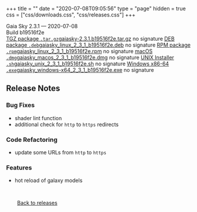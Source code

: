 +++
title = ""
date = "2020-07-08T09:05:56"
type = "page"
hidden = true
css = ["css/downloads.css", "css/releases.css"]
+++

<div class="download-container">
<div id="download-title">
<i class="fa-solid fa-tag"></i>
Gaia Sky <span class="downloads-version">2.3.1</span> — <i class="fa-solid fa-clock"></i>
<time class="downloads-releasedate" datetime="2020-07-08T09:05:56" title="Published: 2020-07-08T09:05:56">2020-07-08</time></div>
<div class="downloads-build">Build b19516f2e</div>
<div class="download-section">
<a href="https://gaia.ari.uni-heidelberg.de/gaiasky/releases/2.3.1.b19516f2e/gaiasky-2.3.1.b19516f2e.tar.gz" class="download-button"><i class="fa-solid fa-file-zipper"></i> TGZ package <code>.tar.gz</code><span class="download-sub">gaiasky-2.3.1.b19516f2e.tar.gz</span></a>
<span class="signature">no signature</span>
<a href="https://gaia.ari.uni-heidelberg.de/gaiasky/releases/2.3.1.b19516f2e/gaiasky_linux_2_3_1_b19516f2e.deb" class="download-button"><i class="fa-brands fa-debian"></i> DEB package <code>.deb</code><span class="download-sub">gaiasky_linux_2_3_1_b19516f2e.deb</span></a>
<span class="signature">no signature</span>
<a href="https://gaia.ari.uni-heidelberg.de/gaiasky/releases/2.3.1.b19516f2e/gaiasky_linux_2_3_1_b19516f2e.rpm" class="download-button"><i class="fa-brands fa-fedora"></i> RPM package <code>.rpm</code><span class="download-sub">gaiasky_linux_2_3_1_b19516f2e.rpm</span></a>
<span class="signature">no signature</span>
<a href="https://gaia.ari.uni-heidelberg.de/gaiasky/releases/2.3.1.b19516f2e/gaiasky_macos_2_3_1_b19516f2e.dmg" class="download-button"><i class="fa-brands fa-apple"></i> macOS <code>.dmg</code><span class="download-sub">gaiasky_macos_2_3_1_b19516f2e.dmg</span></a>
<span class="signature">no signature</span>
<a href="https://gaia.ari.uni-heidelberg.de/gaiasky/releases/2.3.1.b19516f2e/gaiasky_unix_2_3_1_b19516f2e.sh" class="download-button"><i class="fa fa-terminal"></i> UNIX Installer <code>.sh</code><span class="download-sub">gaiasky_unix_2_3_1_b19516f2e.sh</span></a>
<span class="signature">no signature</span>
<a href="https://gaia.ari.uni-heidelberg.de/gaiasky/releases/2.3.1.b19516f2e/gaiasky_windows-x64_2_3_1_b19516f2e.exe" class="download-button"><i class="fa-brands fa-windows"></i> Windows x86-64 <code>.exe</code><span class="download-sub">gaiasky_windows-x64_2_3_1_b19516f2e.exe</span></a>
<span class="signature">no signature</span>
</div>
</div>

<section class="release-notes">

# Release Notes

### Bug Fixes
- shader lint function 
- additional check for `http` to `https` redirects 

### Code Refactoring
- update some URLs from `http` to `https`

### Features
- hot reload of galaxy models 
</section>


<p class="center-text" style="padding: 30px;">
<i class="fa-solid fa-circle-arrow-left"></i> <a href="/downloads/releases">Back to releases</a>
</p>
